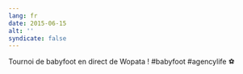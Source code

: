 ```yaml
---
lang: fr
date: 2015-06-15
alt: ''
syndicate: false
---
```


Tournoi de babyfoot en direct de Wopata ! #babyfoot #agencylife ⚽
